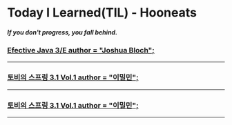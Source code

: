 # Today I Learned(TIL) - Hooneats
##### If you don't progress, you fall behind.

### [Efective Java 3/E author = "Joshua Bloch";](https://github.com/Hooneats/TIL/blob/main/Efective_Java/Efective_Java.md)
---
### [토비의 스프링 3.1 Vol.1 author = "이밀민";](https://github.com/Hooneats/TIL/blob/main/Toby's_Spring_Vol1/ToBy's_Spring_Vol1.md)
---
### [토비의 스프링 3.1 Vol.1 author = "이밀민";](https://github.com/Hooneats/TIL/blob/main/Toby's_Spring_Vol2/ToBy's_Spring_Vol2.md)
---

